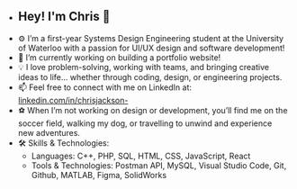 
- ## Hey! I'm Chris 👋
- ⚙️ I’m a first-year Systems Design Engineering student at the University of Waterloo with a passion for UI/UX design and software development!
- 🔭 I’m currently working on building a portfolio website!
- 💡 I love problem-solving, working with teams, and bringing creative ideas to life... whether through coding, design, or engineering projects.  
- 📫 Feel free to connect with me on LinkedIn at: [linkedin.com/in/chrisjackson-](#) 
- ⚽ When I’m not working on design or development, you’ll find me on the soccer field, walking my dog, or travelling to unwind and experience new adventures.     
- 🛠️ Skills & Technologies:  
    - Languages: C++, PHP, SQL, HTML, CSS, JavaScript, React
    - Tools & Technologies: Postman API, MySQL, Visual Studio Code, Git, Github, MATLAB, Figma, SolidWorks
